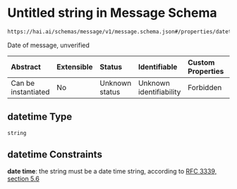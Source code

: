 # Untitled string in Message Schema

```txt
https://hai.ai/schemas/message/v1/message.schema.json#/properties/datetime
```

Date of message, unverified

| Abstract            | Extensible | Status         | Identifiable            | Custom Properties | Additional Properties | Access Restrictions | Defined In                                                                                   |
| :------------------ | :--------- | :------------- | :---------------------- | :---------------- | :-------------------- | :------------------ | :------------------------------------------------------------------------------------------- |
| Can be instantiated | No         | Unknown status | Unknown identifiability | Forbidden         | Allowed               | none                | [message.schema.json\*](../../schemas/message/v1/message.schema.json "open original schema") |

## datetime Type

`string`

## datetime Constraints

**date time**: the string must be a date time string, according to [RFC 3339, section 5.6](https://tools.ietf.org/html/rfc3339 "check the specification")
